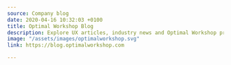 ```yaml
---
source: Company blog
date: 2020-04-16 10:32:03 +0100
title: Optimal Workshop Blog
description: Explore UX articles, industry news and Optimal Workshop product updates.
image: "/assets/images/optimalworkshop.svg"
link: https://blog.optimalworkshop.com

---
```

